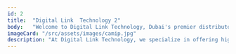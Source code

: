 ```yaml
---
id: 2
title:  "Digital Link  Technology 2"
body:   "Welcome to Digital Link Technology, Dubai's premier distributor of UNV and Dahua CCTV cameras. Our mission is to provide you with unparalleled security solutions, from state-of-the-art surveillance systems to comprehensive security packages. Trust in our expertise to safeguard your premises and ensure peace of mind."
imageCard: "/src/assets/images/camip.jpg"
description: "At Digital Link Technology, we specialize in offering high-quality security solutions, featuring cutting-edge CCTV cameras from UNV and Dahua. Whether you're a homeowner, a business owner, or an organization, we understand the importance of reliable security. Our expert team works closely with you to design tailored surveillance systems that fit your unique needs, providing a robust defense against security threats. With years of experience and a commitment to excellence, we ensure that every system is installed professionally, helping you secure what matters most. Choose Digital Link Technology for unparalleled service and support in the heart of Dubai."
---
```

